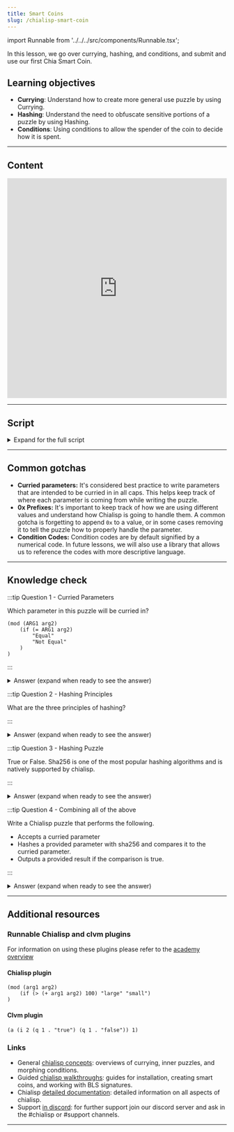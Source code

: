 ```yaml
---
title: Smart Coins
slug: /chialisp-smart-coin
---
```


import Runnable from '../../../src/components/Runnable.tsx';

In this lesson, we go over currying, hashing, and conditions, and submit and use our first Chia Smart Coin.

## Learning objectives

- **Currying**: Understand how to create more general use puzzle by using Currying.
- **Hashing**: Understand the need to obfuscate sensitive portions of a puzzle by using Hashing.
- **Conditions**: Using conditions to allow the spender of the coin to decide how it is spent.

***

## Content

<div class="videoWrapper">
<iframe width="100%" height="504" src="https://www.youtube.com/embed/-Nza_N9Xb3Y" frameborder="0" allowfullscreen="allowfullscreen"></iframe>
</div>

***

## Script

<details>

<summary> Expand for the full script </summary>

00:00\
Everything on a blockchain is a coin. They are often referred to as smart coins because every coin has a chialisp program associated with it. That program, known as the puzzle, decides how and when the coin can be spent, and what happens when it is.

00:20\
NFTs, CATs, and standard transactions are all defined using puzzles. In the previous video, we learned how to write basic chialisp programs. Let's apply that to some more complex puzzles and create a coin that can be spent on the blockchain.

00:40\
In this video, we'll be talking about currying, hashing, and conditions. So let's get started! We'll start by creating a new chialisp file called `password.clsp` and create a module that takes a parameter `password` and determines if the value passed in equals `hello`. If it does, return correct, if not return incorrect.

01:00\
We'll run this using the `brun` command in our terminal and pass in `hello` which should give us a success. Just to test the opposite, we'll pass in something else, and see if that fails. So this is a bit of a refresher on chialisp basics. One of the issues we have with a puzzle like this is that the hard-coded value for the password is both insecure and not very useful.

01:20\
We'd like to have a generalized puzzle that we can use for any password we choose to have. For this we'll use currying and hashing. To make this puzzle more generalized, we will be using currying. To do so, let's replace our password parameter with two new ones, `CORRECT_PASSWORD` and `provided_password`, and then run our comparison on those parameters.

01:40\
Now in our terminal, we can curry in a value to replace the correct password parameter and compile it. Run `cdv clsp curry password.clsp -a` and pass in our desired password, in this case - `hello` and we get the following result. Now if we run that through `brun` and give it the correct password, we should get a success.

02:00\
We can also nest these commands like this - (`brun "$(cdv clsp curry password.clsp -a 'goodbye')" "(goodbye)"`). The first steps to making our puzzle more secure is to use hashing. A hash function will take an input and return a hash value. One of the most popular hashing algorithms is sha256 which is directly supported within chialisp.

02:20\
A few important notes about hash functions; given a value, calculating the hash is extremely easy. Given a hash, calculating the original input is extremely difficult or impossible, and passing the same value through a hashing function multiple times will always result in the same output.

02:40\
We can use these principles to our advantage by currying a hash of the expected password instead of the password value itself. This prevents us from revealing the expected password while still allowing us to check if the provided password is correct. This is done by hashing the provided password. So let's change our puzzle to use hashing.

03:00\
First, change the curried parameter to `PASSWORD_HASH` and change the other parameter to `password`. In the comparison, use sha256 to hash the given password and compare it to the password hash. To test this we'll first have to hash a password and curry it into our new puzzle.

03:20\
Run `cdv hash "hello"` to get the hash for the password 'hello'. We can now curry this into our puzzle like last time, making sure to prefix the hash with `0x` to identify it as a chialisp value. Now we can pass this compiled puzzle through `brun` and provide the correct password to test.

03:40\
It's important to know that while hashing is an essential part of securing our puzzle, this is not quite enough. When we provide our solution with the correct password, that password will be visible on the blockchain. Meaning we won't be able to use it again. The final solution to this problem is to use signatures, which we'll talk about in a future video. Now that we've talked about currying and hashing, let's talk about conditions.

04:00\
In our password puzzle, let's make a couple of additions. First, we'll add a parameter called conditions and then replace the success and fail messages with that parameter, followed by `(x)`. So what does this do? Well the `x` represents an error. If the password is incorrect, the if statement will evaluate to false and error out, terminating the program and leaving the coin that we are creating unspent.

04:20\
If the correct password is given, the conditions that are provided by the spender will be run. So back to our terminal, first we'll need to curry in our hashed password as before. Now that we have the compiled puzzle, we're going to need to do a few things to create the coin. First, we'll need the puzzle hash which we can get by running `opc -H` and passing in our compiled puzzle.

04:40\
We'll save the result for later. Next, we'll need the puzzle reveal which is just a serialized form of the puzzle in hex. It's what you must reveal on chain when spending a coin. We can get this by running `opc` and passing in our compiled puzzle. We'll save this for later as well.

05:00\
Now to create the coin, we need to encode our puzzle hash into an address with `cdv encode -p txch` and passing in our puzzle hash. We then send that address an amount of xch to lock it. Now let's spend the coin to release value back to our wallet. First, we'll get our wallet address and convert it to a puzzle hash with `cdv decode`.

05:20\
We'll then use this to build the condition we want to pass into the coin. For this example, we're going to use the `CREATE_COIN` condition which is denoted by the code `51`. So to construct our solution, we'll write `opc` then give our password, then the condition we want to pass in.

05:40\
In this case, the condition code `51`, our wallet puzzle hash - prefixed by `0x`, and an amount. This output is our solution and we'll save it for later. All right, we now need to retrieve the coin record we created earlier when we committed xch to the puzzle. Run `cdv rpc coinrecords --by puzzlehash` and pass in the original puzzle hash.

06:00\
The output may contain a few coin records depending on if you're following the example closely and use the most recent one based on highest block index, and copy the coin record. Now we are going to create a spend bundle. Start a `json` file and create a property called `coin_spends` that contains an array containing an object. (`[{}]`)

06:20\
Paste the coin record, followed by the puzzle reveal you generated earlier, and then the solution. Create another property called `aggregated_signature` and assign this value (`0xc0000000000...`) That's 191 zeros. Now submit the spend bundle to the mempool with `cdv rpc pushtx spendbundle.json`.

06:40\
If everything was successful, this transaction should be accepted and you should see your wallet balance increase after some time passes. Now you've created your first smart coin. In this video, we talked about how to curry values into a generalized puzzle, how to hash both sensitive values as well as puzzles for creating coins, and touched on conditions that can be passed into puzzles.

07:00\
In the next video, we'll talk further about security and how to use signatures to better secure your transactions. See you then.

</details>

***

## Common gotchas

- **Curried parameters:** It's considered best practice to write parameters that are intended to be curried in in all caps. This helps keep track of where each parameter is coming from while writing the puzzle.
- **0x Prefixes:** It's important to keep track of how we are using different values and understand how Chialisp is going to handle them. A common gotcha is forgetting to append `0x` to a value, or in some cases removing it to tell the puzzle how to properly handle the parameter.
- **Condition Codes:** Condition codes are by default signified by a numerical code. In future lessons, we will also use a library that allows us to reference the codes with more descriptive language.

***

## Knowledge check

:::tip Question 1 - Curried Parameters

Which parameter in this puzzle will be curried in?

```chialisp
(mod (ARG1 arg2)
    (if (= ARG1 arg2)
        "Equal"
        "Not Equal"
    )
)
```

:::

<details>

<summary> Answer (expand when ready to see the answer)  </summary>

ARG1 will be curried in.

Currying always substitutes parameters in order, so when currying, the first will be replaced. Best practice is to write a curried parameter in all caps to help us keep track.

</details>

:::tip Question 2 - Hashing Principles

What are the three principles of hashing?

:::

<details>

<summary> Answer (expand when ready to see the answer)  </summary>

1. Given a value, hashing that value is computationally easy
2. Given a hash, calculating the value is computationally difficult or impossible
3. Hashing the same input, will result in the same output

</details>

:::tip Question 3 - Hashing Puzzle

True or False. Sha256 is one of the most popular hashing algorithms and is natively supported by chialisp.

:::

<details>

<summary> Answer (expand when ready to see the answer) </summary>

True

</details>

:::tip Question 4 - Combining all of the above

Write a Chialisp puzzle that performs the following.

- Accepts a curried parameter
- Hashes a provided parameter with sha256 and compares it to the curried parameter.
- Outputs a provided result if the comparison is true.

:::

<details>

<summary> Answer (expand when ready to see the answer) </summary>

```chialisp
(mod (PASSWORD_HASH password conditions)
    (if (= (sha256 password) PASSWORD_HASH)
        conditions
        (x)
    )
)
```

</details>

***

## Additional resources

### Runnable Chialisp and clvm plugins

For information on using these plugins please refer to the [academy overview](/academy-overview#runnable-chialisp-and-clvm-plugins)

#### Chialisp plugin

<Runnable flavor='chialisp' input='(10 99)'>

```chialisp
(mod (arg1 arg2)
    (if (> (+ arg1 arg2) 100) "large" "small")
)
```

</Runnable>

#### Clvm plugin

<Runnable flavor='clvm' input='(1)'>

```chialisp
(a (i 2 (q 1 . "true") (q 1 . "false")) 1)
```

</Runnable>

### Links

- General [chialisp concepts](https://docs.chia.net/guides/chialisp-concepts): overviews of currying, inner puzzles, and morphing conditions.
- Guided [chialisp walkthroughs](https://docs.chia.net/guides/): guides for installation, creating smart coins, and working with BLS signatures.
- Chialisp [detailed documentation](https://chialisp.com/): detailed information on all aspects of chialisp.
- Support [in discord](https://discord.gg/chia): for further support join our discord server and ask in the #chialisp or #support channels.

***
